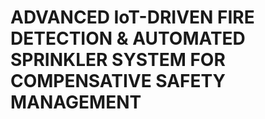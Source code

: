 # ADVANCED IoT-DRIVEN FIRE DETECTION & AUTOMATED SPRINKLER SYSTEM FOR COMPENSATIVE SAFETY MANAGEMENT
